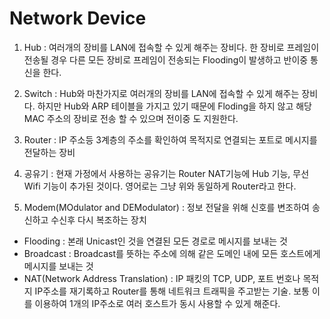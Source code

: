 # Network Device
1. Hub : 여러개의 장비를 LAN에 접속할 수 있게 해주는 장비다. 한 장비로 프레임이 전송될 경우 다른 모든 장비로 프레임이 전송되는 Flooding이 발생하고 반이중 통신을 한다.

2. Switch : Hub와 마찬가지로 여러개의 장비를 LAN에 접속할 수 있게 해주는 장비다. 하지만 Hub와 ARP 테이블을 가지고 있기 때문에 Floding을 하지 않고 해당 MAC 주소의 장비로 전송 할 수 있으며 전이중 도 지원한다.

3. Router : IP 주소등 3계층의 주소를 확인하여 목적지로 연결되는 포트로 메시지를 전달하는 장비

4. 공유기 : 현재 가정에서 사용하는 공유기는 Router NAT기능에 Hub 기능, 무선 Wifi 기능이 추가된 것이다. 영어로는 그냥 위와 동일하게 Router라고 한다.

5. Modem(MOdulator and DEModulator) : 정보 전달을 위해 신호를 변조하여 송신하고 수신후 다시 복조하는 장치

* Flooding : 본래 Unicast인 것을 연결된 모든 경로로 메시지를 보내는 것
* Broadcast : Broadcast를 뜻하는 주소에 의해 같은 도메인 내에 모든 호스트에게 메시지를 보내는 것
* NAT(Network Address Translation) : IP 패킷의 TCP, UDP, 포트 번호나 목적지 IP주소를 재기록하고 Router를 통해 네트워크 트래픽을 주고받는 기술. 보통 이를 이용하여 1개의 IP주소로 여러 호스트가 동시 사용할 수 있게 해준다.
